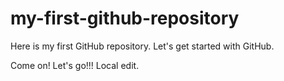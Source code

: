 # my-first-github-repository
Here is my first GitHub repository. Let's get started with GitHub.

Come on! Let's go!!! Local edit.
